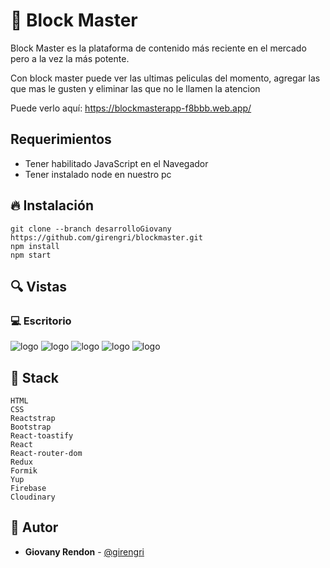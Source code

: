 # 🍿 Block Master


Block Master es la plataforma de contenido más reciente en el mercado pero a la vez la más potente.&nbsp; &nbsp; &nbsp;&nbsp;

Con block master puede ver las ultimas peliculas del momento, agregar las que mas le gusten y eliminar las que no le llamen la atencion 


Puede verlo aquí: <https://blockmasterapp-f8bbb.web.app/>

## Requerimientos
- Tener habilitado JavaScript en el Navegador
- Tener instalado node en nuestro pc

## 🔥 Instalación

```shell
git clone --branch desarrolloGiovany https://github.com/girengri/blockmaster.git
npm install
npm start
```

## 🔍 Vistas 

### 💻 Escritorio
  
![logo](https://res.cloudinary.com/girengri/image/upload/v1645216368/blockmasterimagenes/screencapture-blockmasterapp-f8bbb-web-app-iniciarsesion-2022-02-18-15_32_34_oschid.png)
![logo](https://res.cloudinary.com/girengri/image/upload/v1645216409/blockmasterimagenes/screencapture-blockmasterapp-f8bbb-web-app-registro-2022-02-18-15_33_15_dsabzj.png)
![logo](https://res.cloudinary.com/girengri/image/upload/v1645216938/blockmasterimagenes/screencapture-blockmasterapp-f8bbb-web-app-2022-02-18-15_42_03_bpslfy.png)
![logo](https://res.cloudinary.com/girengri/image/upload/v1645217073/blockmasterimagenes/screencapture-blockmasterapp-f8bbb-web-app-masvaloradas-2022-02-18-15_43_07_oyz7iz.png)
![logo](https://res.cloudinary.com/girengri/image/upload/v1645216630/blockmasterimagenes/screencapture-blockmasterapp-f8bbb-web-app-registroPeliculas-2022-02-18-15_36_55_q4r52e.png)


## 📌 Stack

```shell
HTML
CSS
Reactstrap
Bootstrap
React-toastify
React
React-router-dom
Redux
Formik
Yup
Firebase
Cloudinary
```

## 🌟 Autor

* **Giovany Rendon**  - [@girengri](https://github.com/girengri)

